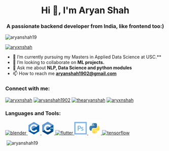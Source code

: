 <h1 align="center">Hi 👋, I'm Aryan Shah</h1>
<h3 align="center">A passionate backend developer from India, like frontend too:)</h3>

<p align="left"> <img src="https://komarev.com/ghpvc/?username=aryanshah19&label=Profile%20views&color=0e75b6&style=flat" alt="aryanshah19" /> </p>

<p align="left"> <a href="https://twitter.com/aryxnshah" target="blank"><img src="https://img.shields.io/twitter/follow/aryxnshah?logo=twitter&style=for-the-badge" alt="aryxnshah" /></a> </p>

- 🔭 I’m currently pursuing my Masters in Applied Data Science at USC.**
- 🤝 I’m looking to collaborate on **ML projects.**
- 💬 Ask me about **NLP, Data Science and python modules**
- 📫 How to reach me **aryanshah1902@gmail.com**

<h3 align="left">Connect with me:</h3>
<p align="left">
<a href="https://twitter.com/aryxnshah" target="blank"><img align="center" src="https://raw.githubusercontent.com/rahuldkjain/github-profile-readme-generator/master/src/images/icons/Social/twitter.svg" alt="aryxnshah" height="30" width="40" /></a>
<a href="https://linkedin.com/in/aryanshah1902" target="blank"><img align="center" src="https://raw.githubusercontent.com/rahuldkjain/github-profile-readme-generator/master/src/images/icons/Social/linked-in-alt.svg" alt="aryanshah1902" height="30" width="40" /></a>
<a href="https://www.codechef.com/users/thearyanshah" target="blank"><img align="center" src="https://cdn.jsdelivr.net/npm/simple-icons@3.1.0/icons/codechef.svg" alt="thearyanshah" height="30" width="40" /></a>
<a href="https://instagram.com/aryxnshah" target="blank"><img align="center" src="https://raw.githubusercontent.com/rahuldkjain/github-profile-readme-generator/master/src/images/icons/Social/instagram.svg" alt="aryxnshah" height="30" width="40" /></a>
</p>

<h3 align="left">Languages and Tools:</h3>
<p align="left"> <a href="https://www.blender.org/" target="_blank"> <img src="https://download.blender.org/branding/community/blender_community_badge_white.svg" alt="blender" width="40" height="40"/> </a> <a href="https://www.cprogramming.com/" target="_blank"> <img src="https://raw.githubusercontent.com/devicons/devicon/master/icons/c/c-original.svg" alt="c" width="40" height="40"/> </a> <a href="https://www.w3schools.com/cpp/" target="_blank"> <img src="https://raw.githubusercontent.com/devicons/devicon/master/icons/cplusplus/cplusplus-original.svg" alt="cplusplus" width="40" height="40"/> </a> <a href="https://flutter.dev" target="_blank"> <img src="https://www.vectorlogo.zone/logos/flutterio/flutterio-icon.svg" alt="flutter" width="40" height="40"/> </a> <a href="https://www.photoshop.com/en" target="_blank"> <img src="https://raw.githubusercontent.com/devicons/devicon/master/icons/photoshop/photoshop-line.svg" alt="photoshop" width="40" height="40"/> </a> <a href="https://www.python.org" target="_blank"> <img src="https://raw.githubusercontent.com/devicons/devicon/master/icons/python/python-original.svg" alt="python" width="40" height="40"/> </a> <a href="https://www.tensorflow.org" target="_blank"> <img src="https://www.vectorlogo.zone/logos/tensorflow/tensorflow-icon.svg" alt="tensorflow" width="40" height="40"/> </a> </p>

<p>&nbsp;<img align="center" src="https://github-readme-stats.vercel.app/api?username=aryanshah19&show_icons=true&locale=en" alt="aryanshah19" /></p>
